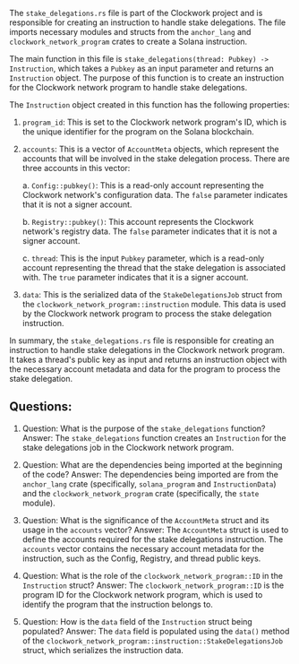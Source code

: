 The `stake_delegations.rs` file is part of the Clockwork project and is responsible for creating an instruction to handle stake delegations. The file imports necessary modules and structs from the `anchor_lang` and `clockwork_network_program` crates to create a Solana instruction.

The main function in this file is `stake_delegations(thread: Pubkey) -> Instruction`, which takes a `Pubkey` as an input parameter and returns an `Instruction` object. The purpose of this function is to create an instruction for the Clockwork network program to handle stake delegations.

The `Instruction` object created in this function has the following properties:

1. `program_id`: This is set to the Clockwork network program's ID, which is the unique identifier for the program on the Solana blockchain.

2. `accounts`: This is a vector of `AccountMeta` objects, which represent the accounts that will be involved in the stake delegation process. There are three accounts in this vector:

   a. `Config::pubkey()`: This is a read-only account representing the Clockwork network's configuration data. The `false` parameter indicates that it is not a signer account.

   b. `Registry::pubkey()`: This account represents the Clockwork network's registry data. The `false` parameter indicates that it is not a signer account.

   c. `thread`: This is the input `Pubkey` parameter, which is a read-only account representing the thread that the stake delegation is associated with. The `true` parameter indicates that it is a signer account.

3. `data`: This is the serialized data of the `StakeDelegationsJob` struct from the `clockwork_network_program::instruction` module. This data is used by the Clockwork network program to process the stake delegation instruction.

In summary, the `stake_delegations.rs` file is responsible for creating an instruction to handle stake delegations in the Clockwork network program. It takes a thread's public key as input and returns an instruction object with the necessary account metadata and data for the program to process the stake delegation.
## Questions: 
 1. Question: What is the purpose of the `stake_delegations` function?
   Answer: The `stake_delegations` function creates an `Instruction` for the stake delegations job in the Clockwork network program.

2. Question: What are the dependencies being imported at the beginning of the code?
   Answer: The dependencies being imported are from the `anchor_lang` crate (specifically, `solana_program` and `InstructionData`) and the `clockwork_network_program` crate (specifically, the `state` module).

3. Question: What is the significance of the `AccountMeta` struct and its usage in the `accounts` vector?
   Answer: The `AccountMeta` struct is used to define the accounts required for the stake delegations instruction. The `accounts` vector contains the necessary account metadata for the instruction, such as the Config, Registry, and thread public keys.

4. Question: What is the role of the `clockwork_network_program::ID` in the `Instruction` struct?
   Answer: The `clockwork_network_program::ID` is the program ID for the Clockwork network program, which is used to identify the program that the instruction belongs to.

5. Question: How is the `data` field of the `Instruction` struct being populated?
   Answer: The `data` field is populated using the `data()` method of the `clockwork_network_program::instruction::StakeDelegationsJob` struct, which serializes the instruction data.
    